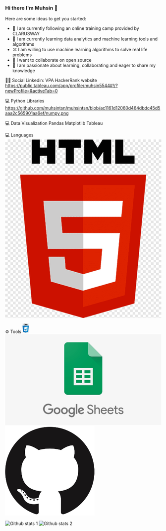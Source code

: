### Hi there I'm Muhsin 👋



Here are some ideas to get you started:

- 🔭 I am currently following an online training camp provided by CLARUSWAY
- 🌱 I am currently learning data analytics and machine learning tools and algorithms
- ⌘ I am willing to use machine learning algorithms to solve real life problems
- 👯 I want to collaborate on open source
- 💬 I am passionate about learning, collaborating and eager to share my knowledge



👨👩 Social
Linkedin: VPA HackerRank website 
https://public.tableau.com/app/profile/muhsin5544#!/?newProfile=&activeTab=0



💻 Python Libraries
https://github.com/muhsintsn/muhsintsn/blob/ac1161d12060d464dbdc45d5aaa2c565901aa6ef/numpy.png

💻 Data Visualization
Pandas Matplotlib  Tableau

💻 Languages
<img src="https://github.com/muhsintsn/muhsintsn/blob/ac1161d12060d464dbdc45d5aaa2c565901aa6ef/html.png" width="auto">

⚙ Tools
<img src="https://github.com/muhsintsn/muhsintsn/blob/ac1161d12060d464dbdc45d5aaa2c565901aa6ef/css.png" width="20pix">
<img src="https://github.com/muhsintsn/muhsintsn/blob/ac1161d12060d464dbdc45d5aaa2c565901aa6ef/excel.png" width="auto">
<img src="https://github.com/muhsintsn/muhsintsn/blob/ac1161d12060d464dbdc45d5aaa2c565901aa6ef/github.png" width="auto">


![Github stats 1](https://github-readme-stats.vercel.app/api?username=muhsintsn&show_icons=true&theme=gradient) 
![Github stats 2](https://github-readme-stats.vercel.app/api?username=muhsintsn&show_icons=true&theme=radical)
